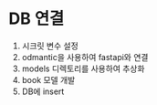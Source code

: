 # DB 연결
1. 시크릿 변수 설정
2. odmantic을 사용하여 fastapi와 연결
3. models 디렉토리를 사용하여 추상화
4. book 모델 개발
5. DB에 insert